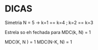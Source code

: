 # DICAS

Simetria  N = 5 -> k=1 == k=4 ; k=2 == k=3

Estrela so eh fechada para MDC(k, N) = 1

MDC(K, N ) = 1
MDC(N-K, N) = 1


